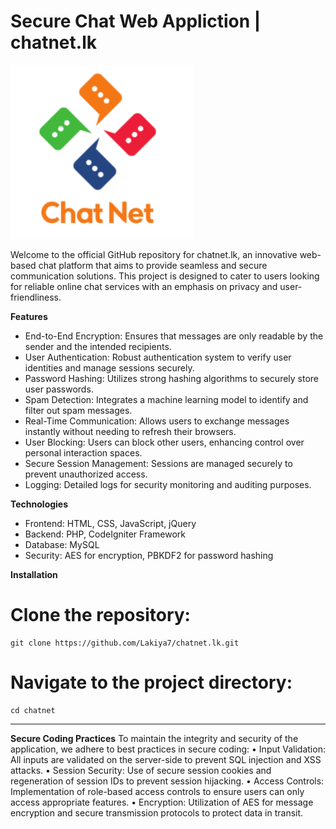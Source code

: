 # Secure Chat Web Appliction | chatnet.lk


![Diagram](/assets/images/logo.png "LOGO DESIGN")


Welcome to the official GitHub repository for chatnet.lk, an innovative web-based chat platform that aims to provide seamless and secure communication solutions. This project is designed to cater to users looking for reliable online chat services with an emphasis on privacy and user-friendliness.

**Features**
  - End-to-End Encryption: Ensures that messages are only readable by the sender and the intended recipients.
  - User Authentication: Robust authentication system to verify user identities and manage sessions securely.
  - Password Hashing: Utilizes strong hashing algorithms to securely store user passwords.
  - Spam Detection: Integrates a machine learning model to identify and filter out spam messages.
  - Real-Time Communication: Allows users to exchange messages instantly without needing to refresh their browsers.
  - User Blocking: Users can block other users, enhancing control over personal interaction spaces.
  - Secure Session Management: Sessions are managed securely to prevent unauthorized access.
  - Logging: Detailed logs for security monitoring and auditing purposes.

**Technologies**
  - Frontend: HTML, CSS, JavaScript, jQuery
  - Backend: PHP, CodeIgniter Framework
  - Database: MySQL
  - Security: AES for encryption, PBKDF2 for password hashing

**Installation**

# Clone the repository:
    git clone https://github.com/Lakiya7/chatnet.lk.git

# Navigate to the project directory:
    cd chatnet


------------------------------------------------------------------------------------------------







**Secure Coding Practices**
To maintain the integrity and security of the application, we adhere to best practices in secure coding:
  •	Input Validation: All inputs are validated on the server-side to prevent SQL injection and XSS attacks.
  •	Session Security: Use of secure session cookies and regeneration of session IDs to prevent session hijacking.
  •	Access Controls: Implementation of role-based access controls to ensure users can only access appropriate features.
  •	Encryption: Utilization of AES for message encryption and secure transmission protocols to protect data in transit.









